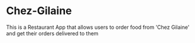 # Chez-Gilaine
This is a Restaurant App that allows users to order food from 'Chez Gilaine' and get their orders delivered to them
